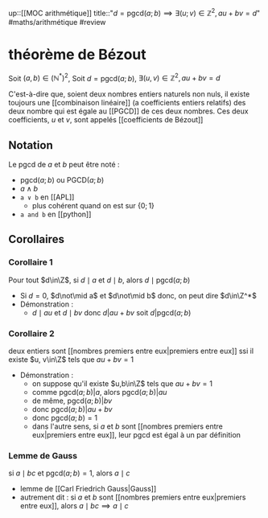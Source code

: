 up::[[MOC arithmétique]]
title::"$d = \mathrm{pgcd}(a;b) \implies \exists (u;v)\in \mathbb{Z}^{2}, au+bv=d$"
#maths/arithmétique #review 
# théorème de Bézout
Soit $(a, b)\in(\mathbb N^*)^2$,
Soit $d = \mathrm{pgcd}(a; b)$,
$\exists(u, v)\in\mathbb Z^2, au+bv = d$

C'est-à-dire que, soient deux nombres entiers naturels non nuls, il existe toujours une [[combinaison linéaire]] (a coefficients entiers relatifs) des deux nombre qui est égale au [[PGCD]] de ces deux nombres.
Ces deux coefficients, $u$ et $v$, sont appelés [[coefficients de Bézout]]

## Notation
Le $\mathrm{pgcd}$ de $a$ et $b$ peut être noté :
 - $\mathrm{pgcd}(a;b)$ ou $\text{PGCD}(a;b)$
 - $a\wedge b$
 - `a ∨ b` en [[APL]]
     - plus cohérent quand on est sur $\{0; 1\}$
 - `a and b` en [[python]]


## Corollaires

### Corollaire 1
Pour tout $d\in\Z$, si $d\mid a$ et $d\mid b$, alors $d\mid \text{pgcd}(a; b)$
 - Si $d=0$, $d\not\mid a$ et $d\not\mid b$ donc, on peut dire $d\in\Z^*$
 - Démonstration : 
     - $d\mid au$ et $d\mid bv$ donc $d|au+bv$ soit $d|\text{pgcd}(a;b)$

### Corollaire 2
deux entiers sont [[nombres premiers entre eux|premiers entre eux]] ssi il existe $u, v\in\Z$ tels que $au + bv = 1$
 - Démonstration :
     - on suppose qu'il existe $u,b\in\Z$ tels que $au+bv=1$
     - comme $\text{pgcd}(a;b)|a$, alors $\text{pgcd}(a;b)|au$
     - de même, $\text{pgcd}(a;b)|bv$
     - donc $\text{pgcd}(a;b)|au + bv$ 
     - donc $\text{pgcd}(a;b) = 1$
     - dans l'autre sens, si $a$ et $b$ sont [[nombres premiers entre eux|premiers entre eux]], leur $\text{pgcd}$ est égal à un par définition

### Lemme de Gauss
si $a\mid bc$ et $\text{pgcd}(a;b) = 1$, alors $a\mid c$
 - lemme de [[Carl Friedrich Gauss|Gauss]]
 - autrement dit : si $a$ et $b$ sont [[nombres premiers entre eux|premiers entre eux]], alors $a\mid bc \implies a\mid c$



